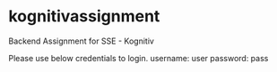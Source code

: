 # kognitivassignment
Backend Assignment for SSE - Kognitiv



Please use below credentials to login.
username: user
password: pass


